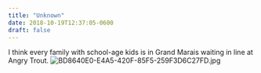 ```yaml
---
title: "Unknown"
date: 2018-10-19T12:37:05-0600
draft: false
---
```


I think every family with school-age kids is in Grand Marais waiting in line at Angry Trout. ![BD8640E0-E4A5-420F-85F5-259F3D6C27FD.jpg](http://ianwhitney.micro.blog/uploads/2018/beeb3f7bf6.jpg)
